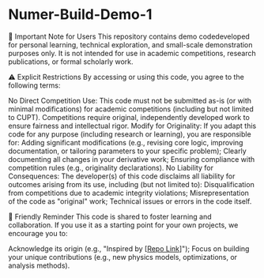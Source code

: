 # Numer-Build-Demo-1
📢 ​​Important Note for Users​​
This repository contains ​​demo code​​ developed for personal learning, technical exploration, and small-scale demonstration purposes only. It is ​​not intended for use in academic competitions, research publications, or formal scholarly work​​.

⚠️ ​​Explicit Restrictions​​
By accessing or using this code, you agree to the following terms:

​​No Direct Competition Use​​: This code ​​must not be submitted as-is​​ (or with minimal modifications) for academic competitions (including but not limited to CUPT). Competitions require original, independently developed work to ensure fairness and intellectual rigor.
​​Modify for Originality​​: If you adapt this code for any purpose (including research or learning), you are responsible for:
Adding significant modifications (e.g., revising core logic, improving documentation, or tailoring parameters to your specific problem);
Clearly documenting all changes in your derivative work;
Ensuring compliance with competition rules (e.g., originality declarations).
​​No Liability for Consequences​​: The developer(s) of this code disclaims all liability for outcomes arising from its use, including (but not limited to):
Disqualification from competitions due to academic integrity violations;
Misrepresentation of the code as "original" work;
Technical issues or errors in the code itself.

🤝 ​​Friendly Reminder​​
This code is shared to foster learning and collaboration. If you use it as a starting point for your own projects, we encourage you to:

Acknowledge its origin (e.g., "Inspired by [[Repo Link](https://github.com/modulelife/Numer-Build-Demo-1/tree/main)]");
Focus on building your unique contributions (e.g., new physics models, optimizations, or analysis methods).
